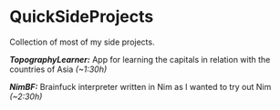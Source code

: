 # QuickSideProjects
Collection of most of my side projects.

***TopographyLearner:*** App for learning the capitals in relation with the countries of Asia *(~1:30h)*

***NimBF:*** Brainfuck interpreter written in Nim as I wanted to try out Nim *(~2:30h)*
